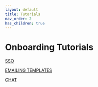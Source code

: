 ```yaml
---
layout: default
title: Tutorials
nav_order: 2
has_children: true
---
```


# Onboarding Tutorials

[SSO](https://docs.google.com/document/d/18d-ATBFRPQgnkIJ9_0eYoTHYYSHqcg0I-190FJuEXLw/edit)

[EMAILING TEMPLATES](https://docs.google.com/document/d/1QPUlwIWADWoH03Q8U7IfFRKHSQShm4iKfi-Uhipm47k/edit)

[CHAT](https://docs.google.com/document/d/1o0LIxdybE4zqF3-WIVUG9bXG3onULq13iDi28A8knvQ/edit)